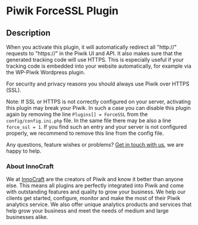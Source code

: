 # Piwik ForceSSL Plugin

## Description

When you activate this plugin, it will automatically redirect all "http://" requests to "https://" in the Piwik UI and API.
It also makes sure that the generated tracking code will use HTTPS. This is especially useful if your tracking code is
 embedded into your website automatically, for example via the WP-Piwik Wordpress plugin.

For security and privacy reasons you should always use Piwik over HTTPS (SSL).

Note: If SSL or HTTPS is not correctly configured on your server, activating this plugin may break your Piwik. In such 
a case you can disable this plugin again by removing the line `Plugins[] = ForceSSL` from the `config/config.ini.php` file. 
In the same file there may be also a line `force_ssl = 1`. If you find such an entry and your server is not configured properly,
 we recommend to remove this line from the config file.

Any questions, feature wishes or problems? [Get in touch with us](https://www.innocraft.com), we are happy to help.

### About InnoCraft

We at [InnoCraft](https://www.innocraft.com) are the creators of Piwik and know it better than anyone else. 
This means all plugins are perfectly integrated into Piwik and come with outstanding features and quality to grow 
your business. We help our clients get started, configure, monitor and make the most of their Piwik analytics service. 
We also offer unique analytics products and services that help grow your business and meet the needs of medium and large 
businesses alike.